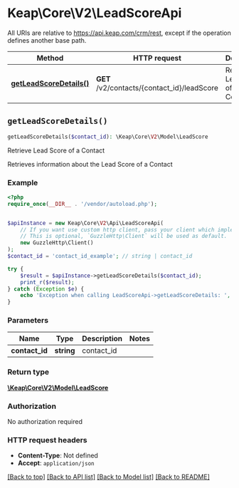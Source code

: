 # Keap\Core\V2\LeadScoreApi

All URIs are relative to https://api.keap.com/crm/rest, except if the operation defines another base path.

| Method | HTTP request | Description |
| ------------- | ------------- | ------------- |
| [**getLeadScoreDetails()**](LeadScoreApi.md#getLeadScoreDetails) | **GET** /v2/contacts/{contact_id}/leadScore | Retrieve Lead Score of a Contact |


## `getLeadScoreDetails()`

```php
getLeadScoreDetails($contact_id): \Keap\Core\V2\Model\LeadScore
```

Retrieve Lead Score of a Contact

Retrieves information about the Lead Score of a Contact

### Example

```php
<?php
require_once(__DIR__ . '/vendor/autoload.php');


$apiInstance = new Keap\Core\V2\Api\LeadScoreApi(
    // If you want use custom http client, pass your client which implements `GuzzleHttp\ClientInterface`.
    // This is optional, `GuzzleHttp\Client` will be used as default.
    new GuzzleHttp\Client()
);
$contact_id = 'contact_id_example'; // string | contact_id

try {
    $result = $apiInstance->getLeadScoreDetails($contact_id);
    print_r($result);
} catch (Exception $e) {
    echo 'Exception when calling LeadScoreApi->getLeadScoreDetails: ', $e->getMessage(), PHP_EOL;
}
```

### Parameters

| Name | Type | Description  | Notes |
| ------------- | ------------- | ------------- | ------------- |
| **contact_id** | **string**| contact_id | |

### Return type

[**\Keap\Core\V2\Model\LeadScore**](../Model/LeadScore.md)

### Authorization

No authorization required

### HTTP request headers

- **Content-Type**: Not defined
- **Accept**: `application/json`

[[Back to top]](#) [[Back to API list]](../../README.md#endpoints)
[[Back to Model list]](../../README.md#models)
[[Back to README]](../../README.md)
